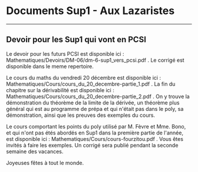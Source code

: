 # Documents Sup1 - Aux Lazaristes

---

## Devoir pour les Sup1 qui vont en PCSI

Le devoir pour les futurs PCSI est disponible ici : Mathematiques/Devoirs/DM-06/dm-6-sup1_vers_pcsi.pdf . Le corrigé est disponible dans le meme repertoire.

Le cours du maths du vendredi 20 décembre est disponible ici : Mathematiques/Cours/cours_du_20_decembre-partie_1.pdf . La fin du chapitre sur la dérivabilité est disponible ici : Mathematiques/Cours/cours_du_20_decembre-partie_2.pdf . On y trouve la démonstration du théorème de la limite de la dérivée, un théorème plus général qui est au programme de prépa et qui n'était pas dans le poly, sa démonstration, ainsi que les preuves des exemples du cours.

Le cours comportant les points du poly utilisé par M. Fèvre et Mme. Bono, et qui n'ont pas étés abordés en Sup1 dans la première partie de l'année, est disponible ici : Mathematiques/Cours/cours-fourzitou.pdf . Vous êtes invités à faire les exemples. Un corrigé sera publié pendant la seconde semaine des vacances.

Joyeuses fêtes à tout le monde.